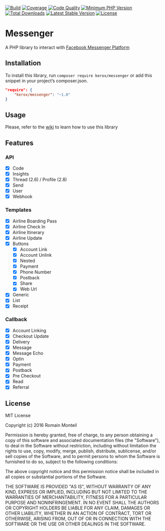[![Build](https://img.shields.io/travis/ker0x/messenger.svg?style=flat-square)](https://travis-ci.org/ker0x/messenger)
[![Coverage](https://img.shields.io/scrutinizer/coverage/g/ker0x/messenger.svg?style=flat-square)](https://scrutinizer-ci.com/g/ker0x/messenger/)
[![Code Quality](https://img.shields.io/scrutinizer/g/ker0x/messenger.svg?style=flat-square)](https://scrutinizer-ci.com/g/ker0x/messenger/)
[![Minimum PHP Version](https://img.shields.io/badge/php-%3E%3D%207.0-8892BF.svg?style=flat-square)](https://php.net)
[![Total Downloads](https://img.shields.io/packagist/dt/kerox/messenger.svg?style=flat-square)](https://packagist.org/packages/kerox/messenger)
[![Latest Stable Version](https://img.shields.io/packagist/v/kerox/messenger.svg?style=flat-square)](https://packagist.org/packages/kerox/messenger)
[![License](https://img.shields.io/packagist/l/kerox/messenger.svg?style=flat-square)](https://packagist.org/packages/kerox/messenger)

# Messenger

A PHP library to interact with [Facebook Messenger Platform](https://www.messenger.com/)

## Installation

To install this library, run `composer require kerox/messenger` or add this snippet in your project’s composer.json.

```json
"require": {
    "kerox/messenger": "~1.0"
}
```

## Usage

Please, refer to the [wiki](https://github.com/ker0x/messenger/wiki) to learn how to use this library

## Features

### API

- [x] Code
- [x] Insights
- [x] Thread (2.6) / Profile (2.8)
- [x] Send
- [x] User
- [x] Webhook

### Templates

- [x] Airline Boarding Pass
- [x] Airline Check In
- [x] Airline Itinerary
- [x] Airline Update
- [x] Buttons
    - [x] Account Link
    - [x] Account Unlink
    - [x] Nested
    - [x] Payment
    - [x] Phone Number
    - [x] Postback
    - [x] Share
    - [x] Web Url
- [x] Generic
- [x] List
- [x] Receipt

### Callback

- [x] Account Linking
- [x] Checkout Update
- [x] Delivery
- [x] Message
- [x] Message Echo
- [x] Optin
- [x] Payment
- [x] Postback
- [x] Pre Checkout
- [x] Read
- [x] Referral

## License

MIT License

Copyright (c) 2016 Romain Monteil

Permission is hereby granted, free of charge, to any person obtaining a copy
of this software and associated documentation files (the "Software"), to deal
in the Software without restriction, including without limitation the rights
to use, copy, modify, merge, publish, distribute, sublicense, and/or sell
copies of the Software, and to permit persons to whom the Software is
furnished to do so, subject to the following conditions:

The above copyright notice and this permission notice shall be included in all
copies or substantial portions of the Software.

THE SOFTWARE IS PROVIDED "AS IS", WITHOUT WARRANTY OF ANY KIND, EXPRESS OR
IMPLIED, INCLUDING BUT NOT LIMITED TO THE WARRANTIES OF MERCHANTABILITY,
FITNESS FOR A PARTICULAR PURPOSE AND NONINFRINGEMENT. IN NO EVENT SHALL THE
AUTHORS OR COPYRIGHT HOLDERS BE LIABLE FOR ANY CLAIM, DAMAGES OR OTHER
LIABILITY, WHETHER IN AN ACTION OF CONTRACT, TORT OR OTHERWISE, ARISING FROM,
OUT OF OR IN CONNECTION WITH THE SOFTWARE OR THE USE OR OTHER DEALINGS IN THE
SOFTWARE.